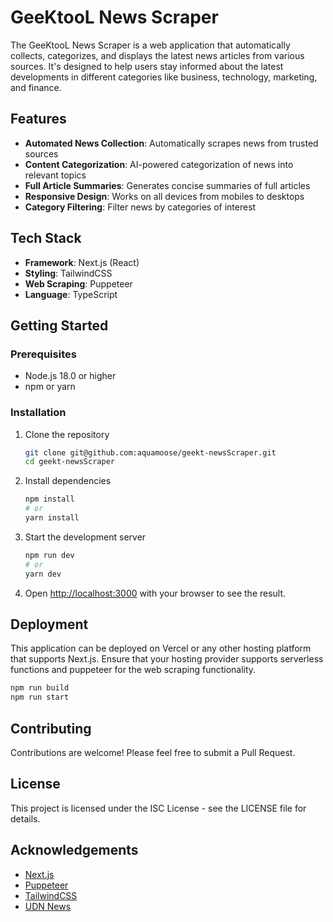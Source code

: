 # GeeKtooL News Scraper

The GeeKtooL News Scraper is a web application that automatically collects, categorizes, and displays the latest news articles from various sources. It's designed to help users stay informed about the latest developments in different categories like business, technology, marketing, and finance.

## Features

- **Automated News Collection**: Automatically scrapes news from trusted sources
- **Content Categorization**: AI-powered categorization of news into relevant topics
- **Full Article Summaries**: Generates concise summaries of full articles
- **Responsive Design**: Works on all devices from mobiles to desktops
- **Category Filtering**: Filter news by categories of interest

## Tech Stack

- **Framework**: Next.js (React)
- **Styling**: TailwindCSS
- **Web Scraping**: Puppeteer
- **Language**: TypeScript

## Getting Started

### Prerequisites

- Node.js 18.0 or higher
- npm or yarn

### Installation

1. Clone the repository
   ```bash
   git clone git@github.com:aquamoose/geekt-newsScraper.git
   cd geekt-newsScraper
   ```

2. Install dependencies
   ```bash
   npm install
   # or
   yarn install
   ```

3. Start the development server
   ```bash
   npm run dev
   # or
   yarn dev
   ```

4. Open [http://localhost:3000](http://localhost:3000) with your browser to see the result.

## Deployment

This application can be deployed on Vercel or any other hosting platform that supports Next.js. Ensure that your hosting provider supports serverless functions and puppeteer for the web scraping functionality.

```bash
npm run build
npm run start
```

## Contributing

Contributions are welcome! Please feel free to submit a Pull Request.

## License

This project is licensed under the ISC License - see the LICENSE file for details.

## Acknowledgements

- [Next.js](https://nextjs.org/)
- [Puppeteer](https://pptr.dev/)
- [TailwindCSS](https://tailwindcss.com/)
- [UDN News](https://udn.com/) 
